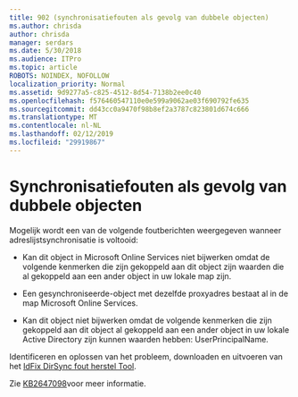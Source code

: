 ```yaml
---
title: 902 (synchronisatiefouten als gevolg van dubbele objecten)
ms.author: chrisda
author: chrisda
manager: serdars
ms.date: 5/30/2018
ms.audience: ITPro
ms.topic: article
ROBOTS: NOINDEX, NOFOLLOW
localization_priority: Normal
ms.assetid: 9d9277a5-c825-4512-8d54-7138b2ee0c40
ms.openlocfilehash: f576460547110e0e599a9062ae03f690792fe635
ms.sourcegitcommit: dd43cc0a9470f98b8ef2a3787c823801d674c666
ms.translationtype: MT
ms.contentlocale: nl-NL
ms.lasthandoff: 02/12/2019
ms.locfileid: "29919867"
---
```

# <a name="sync-errors-due-to-duplicate-objects"></a>Synchronisatiefouten als gevolg van dubbele objecten

Mogelijk wordt een van de volgende foutberichten weergegeven wanneer adreslijstsynchronisatie is voltooid:
  
- Kan dit object in Microsoft Online Services niet bijwerken omdat de volgende kenmerken die zijn gekoppeld aan dit object zijn waarden die al gekoppeld aan een ander object in uw lokale map zijn.
    
- Een gesynchroniseerde-object met dezelfde proxyadres bestaat al in de map Microsoft Online Services.
    
- Kan dit object niet bijwerken omdat de volgende kenmerken die zijn gekoppeld aan dit object al gekoppeld aan een ander object in uw lokale Active Directory zijn kunnen waarden hebben: UserPrincipalName.
    
Identificeren en oplossen van het probleem, downloaden en uitvoeren van het [IdFix DirSync fout herstel Tool](https://www.microsoft.com/download/details.aspx?id=36832).
  
Zie [KB2647098](https://support.microsoft.com/help/2647098/duplicate-or-invalid-attributes-prevent-directory-synchronization-in-o)voor meer informatie.
  

